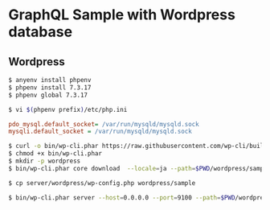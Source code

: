 # GraphQL Sample with Wordpress database

## Wordpress

~~~bash
$ anyenv install phpenv
$ phpenv install 7.3.17
$ phpenv global 7.3.17
~~~

~~~bash
$ vi $(phpenv prefix)/etc/php.ini
~~~

~~~ini
pdo_mysql.default_socket= /var/run/mysqld/mysqld.sock
mysqli.default_socket = /var/run/mysqld/mysqld.sock
~~~


~~~bash
$ curl -o bin/wp-cli.phar https://raw.githubusercontent.com/wp-cli/builds/gh-pages/phar/wp-cli.phar 
$ chmod +x bin/wp-cli.phar
$ mkdir -p wordpress
$ bin/wp-cli.phar core download  --locale=ja --path=$PWD/wordpress/sample
~~~

~~~bash
$ cp server/wordpress/wp-config.php wordpress/sample
~~~

~~~bash
$ bin/wp-cli.phar server --host=0.0.0.0 --port=9100 --path=$PWD/wordpress/sample --url=http://ubn1804:9100/ --debug
~~~